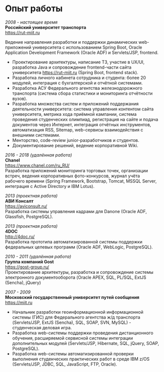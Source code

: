 # Опыт работы

_2008 - настоящее время_  
**Российский университет транспорта**  
https://rut-miit.ru

Ведение направления разработки и поддержки динамических web-приложений университета с использованием Spring Boot, Oracle Application Development Framework (Oracle ADF) и Servlets/JSP, frontend.

- Проектирование архитектуры, написание ТЗ, участие в UX/UI, разработка Java и сопровождение frontend-части сайта университета https://rut-miit.ru (Spring Boot, frontend stack).
- Разработка личного кабинета сотрудника и студента: более 20 модулей, интеграция с бухгалтерской и отчётной системами.
- Разработка АСУ Федерального агентства железнодорожного транспорта (система сбора статистики и мониторинга отчётности вузов).
- Разработка множества систем и приложений поддержания деятельности университета: система управления контентом сайта университета, метрика хода приёмной кампании, система проведения студенческих олимпиад, регистрация на сайте и подача документов через Интернет, интеграция отчётных инструментов, автоматизация RSS, Sitemap, web-сервисы взаимодействия с внешними системами.
- Менторство, code-review junior-разработчиков и студентов.
- Документирование решений, ведение корпоративной Wiki.

_2016 - 2018 (удалённая работа)_  
**Chanel**  
https://www.chanel.com/ru_RU/  
Разработка приложений мониторинга торговых точек, организации встреч, ведения корпоративных фото-конкурсов, журнал учёта рабочего времени (Spring Framework, Bootstrap, Tomcat, MSSQL Server, интеграция с Active Directory и IBM Lotus).


_2013 (проектная работа)_  
**АВИ Консалт**  
https://aviconsult.ru/  
Разработка системы управления кадрами для Danone (Oracle ADF, Glassfish, PostgreSQL).


_2013 (проектная работа)_  
**4DOC**  
http://4doc.ru/  
Разработка прототипа автоматизированной системы поддержки федеральных целевых программ (Oracle ADF, WebLogic, PostgreSQL).


_2010 - 2011 (удалённая работа)_  
**Группа компаний Gost**  
https://gost-group.ru/  
Проектирование архитектуры, разработка и сопровождение системы электронного документооборота (Oracle APEX, SQL, PL/SQL, ExtJS (Sencha), jQuery)


_2007 - 2009_  
**Московский государственный университет путей сообщения**  
https://miit.ru  
- Начальник разработки геоинформационной информационной системы (ГИС) для Федерального агентства ж/д транспорта (Servlets/JSP, ExtJS (Sencha), SQL, SOAP, SVN, MySQL) - студенческая деловая игра.
- Разработка web-системы поддержки проведения дистанционного обучения, расширяемой сервисной системы интеграции дополнительных модулей (Servlets/JSP, Hibernate, SQL, jQuery, SOAP, PostgreSQL).
- Разработка web-системы автоматизированной проверки выполнения студенческих практических работ в среде IBM z/OS (Servlets/JSP, JDBC, SQL, JavaScript, FTP, Oracle).